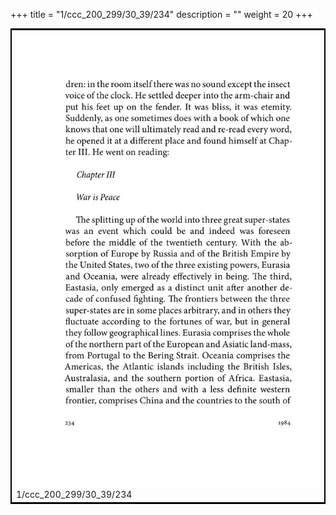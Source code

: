+++
title = "1/ccc_200_299/30_39/234"
description = ""
weight = 20
+++

<table style="border:2px solid black;max-width:800px;max-height:800px;" 
><tr><td><img class="center-fit-jpg"
src="/jpg_/out_jpg_1984__234.jpg"  >1/ccc_200_299/30_39/234</img></td></tr></table>